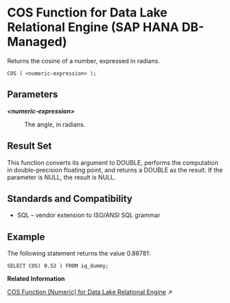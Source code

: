 <!-- loio0713b652c6864115aa6b767dbf8531a3 -->

# COS Function for Data Lake Relational Engine \(SAP HANA DB-Managed\)

Returns the cosine of a number, expressed in radians.



```
COS ( <numeric-expression> );
```



<a name="loio0713b652c6864115aa6b767dbf8531a3__section_rny_cql_srb"/>

## Parameters


<dl>
<dt><b>

*<numeric-expression\>*

</b></dt>
<dd>

The angle, in radians.



</dd>
</dl>



<a name="loio0713b652c6864115aa6b767dbf8531a3__section_wrl_dql_srb"/>

## Result Set

This function converts its argument to DOUBLE, performs the computation in double-precision floating point, and returns a DOUBLE as the result. If the parameter is NULL, the result is NULL.



<a name="loio0713b652c6864115aa6b767dbf8531a3__section_w4f_2ql_srb"/>

## Standards and Compatibility

-   SQL – vendor extension to ISO/ANSI SQL grammar



<a name="loio0713b652c6864115aa6b767dbf8531a3__section_z5r_2ql_srb"/>

## Example

The following statement returns the value 0.86781:

```
SELECT COS( 0.52 ) FROM iq_dummy;
```

**Related Information**  


[COS Function \[Numeric\] for Data Lake Relational Engine](https://help.sap.com/viewer/19b3964099384f178ad08f2d348232a9/2023_4_QRC/en-US/a5406e3184f21015956e83d802a05631.html "Returns the cosine of a number, expressed in radians.") :arrow_upper_right:

